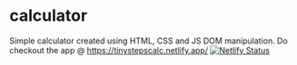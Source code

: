 # calculator
Simple calculator created using HTML, CSS and JS DOM manipulation.
Do checkout the app @ 
https://tinystepscalc.netlify.app/
[![Netlify Status](https://api.netlify.com/api/v1/badges/f5ecee0e-7b10-48a3-82d7-b5ce3e680278/deploy-status)](https://app.netlify.com/sites/tinystepscalc/deploys)
